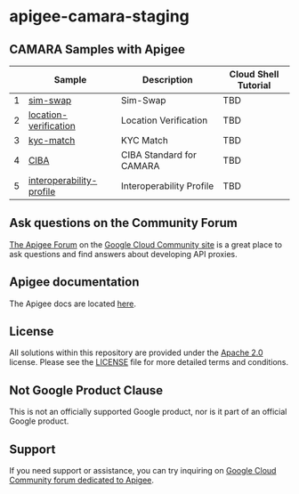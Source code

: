 # apigee-camara-staging

## <a name="camara-samples"></a>CAMARA Samples with Apigee

|     | Sample                                               | Description              | Cloud Shell Tutorial |
| --- | ---------------------------------------------------- | ------------------------ | -------------------- |
| 1   | [sim-swap](sim-swap)                                 | Sim-Swap                 | TBD                  |
| 2   | [location-verification](location-verification)       | Location Verification    | TBD                  |
| 3   | [kyc-match](kyc-match)                               | KYC Match                | TBD                  |
| 4   | [CIBA](cibra)                                        | CIBA Standard for CAMARA | TBD                  |
| 5   | [interoperability-profile](interoperability-profile) | Interoperability Profile | TBD                  |

## <a name="ask"></a>Ask questions on the Community Forum

[The Apigee Forum](https://www.googlecloudcommunity.com/gc/Apigee/bd-p/cloud-apigee) on the [Google Cloud Community site](https://www.googlecloudcommunity.com/) is a great place to ask questions and find answers about developing API proxies.

## <a name="docs"></a>Apigee documentation

The Apigee docs are located [here](https://cloud.google.com/apigee/docs).

## License

All solutions within this repository are provided under the
[Apache 2.0](https://www.apache.org/licenses/LICENSE-2.0) license.
Please see the [LICENSE](./LICENSE.txt) file for more detailed terms and conditions.

## Not Google Product Clause

This is not an officially supported Google product, nor is it part of an
official Google product.

## Support

If you need support or assistance, you can try inquiring on [Google Cloud Community
forum dedicated to Apigee](https://www.googlecloudcommunity.com/gc/Apigee/bd-p/cloud-apigee).
